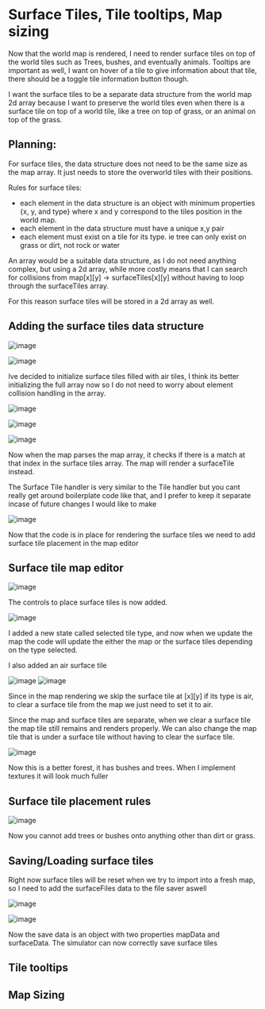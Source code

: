 
# Surface Tiles, Tile tooltips, Map sizing

Now that the world map is rendered, I need to render surface tiles on top of the world tiles such as Trees, bushes, and eventually animals. Tooltips are important as well, I want on hover of a tile to give information about that tile, there should be a toggle tile information button though.

I want the surface tiles to be a separate data structure from the world map 2d array because I want to preserve the world tiles even when there is a surface tile on top of a world tile, like a tree on top of grass, or an animal on top of the grass.


## Planning:

For surface tiles, the data structure does not need to be the same size as the map array. It just needs to store the overworld tiles with their positions.

Rules for surface tiles:
* each element in the data structure is an object with minimum properties {x, y, and type} where x and y correspond to the tiles position in the world map.
* each element in the data structure must have a unique x,y pair
* each element must exist on a tile for its type. ie tree can only exist on grass or dirt, not rock or water

An array would be a suitable data structure, as I do not need anything complex, but using a 2d array, while more costly means that I can search for collisions from map[x][y] -> surfaceTiles[x][y] without having to loop through the surfaceTiles array.

For this reason surface tiles will be stored in a 2d array as well.


## Adding the surface tiles data structure

![image](surfaceTilesCodeEditor)

![image](surfaceTilesProps)

Ive decided to initialize surface tiles filled with air tiles, I think its better initializing the full array now so I do not need to worry about element collision handling in the array.

![image](mapConditionalRendering)

![image](surfaceTileHandler)

![image](tree)

Now when the map parses the map array, it checks if there is a match at that index in the surface tiles array. The map will render a surfaceTile instead.

The Surface Tile handler is very similar to the Tile handler but you cant really get around boilerplate code like that, and I prefer to keep it separate incase of future changes I would like to make

![image](surfaceTilescss)


Now that the code is in place for rendering the surface tiles we need to add surface tile placement in the map editor 

## Surface tile map editor

![image](surfaceTileControls)

The controls to place surface tiles is now added.

![image](updateSelectedTile)

I added a new state called selected tile type, and now when we update the map the code will update the either the map or the surface tiles depending on the type selected.

I also added an air surface tile

![image](airSurfaceTileHandler)
![image](air)

Since in the map rendering we skip the surface tile at [x][y] if its type is air, to clear a surface tile from the map we just need to set it to air.

Since the map and surface tiles are separate, when we clear a surface tile the map tile still remains and renders properly. We can also change the map tile that is under a surface tile without having to clear the surface tile.

![image](mapwithsurfaceTiles)

Now this is a better forest, it has bushes and trees. When I implement textures it will look much fuller

## Surface tile placement rules

![image](surfaceTileAllowed)

Now you cannot add trees or bushes onto anything other than dirt or grass.

## Saving/Loading surface tiles

Right now surface tiles will be reset when we try to import into a fresh map, so I need to add the surfaceFiles data to the file saver aswell

![image](mapexport)

![image](mapimport)

Now the save data is an object with two properties mapData and surfaceData. The simulator can now correctly save surface tiles

## Tile tooltips

## Map Sizing